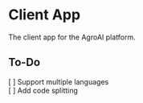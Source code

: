 # Client App

The client app for the AgroAI platform.

## To-Do

[ ] Support multiple languages  
[ ] Add code splitting
